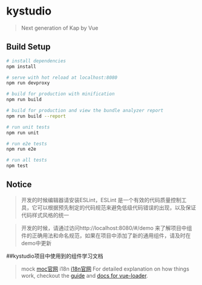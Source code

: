 # kystudio

> Next generation of Kap by Vue

## Build Setup

``` bash
# install dependencies
npm install

# serve with hot reload at localhost:8080
npm run devproxy

# build for production with minification
npm run build

# build for production and view the bundle analyzer report
npm run build --report

# run unit tests
npm run unit

# run e2e tests
npm run e2e

# run all tests
npm test
```

## Notice
> 开发的时候编辑器请安装ESLint，ESLint 是一个有效的代码质量控制工具，它可以根据预先制定的代码规范来避免低级代码错误的出现，以及保证代码样式风格的统一

> 开发的时候，请通过访问http://localhost:8080/#/demo 来了解项目中组件的正确用法和命名规范，如果在项目中添加了新的通用组件，请及时在demo中更新


##kystudio项目中使用到的组件学习文档

> mock 	[moc官网](http://mockjs.com/)
> i18n  [i18n官网](http://kazupon.github.io/vue-i18n/en/)
For detailed explanation on how things work, checkout the [guide](http://vuejs-templates.github.io/webpack/) and [docs for vue-loader](http://vuejs.github.io/vue-loader).
